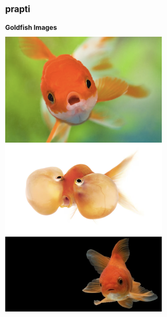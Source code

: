 # prapti

## Goldfish Images
![Goldfish Image 1](goldfish/img1.png)
![Goldfish Image 2](goldfish/img2.png)
![Goldfish Image 3](goldfish/img3.png)

